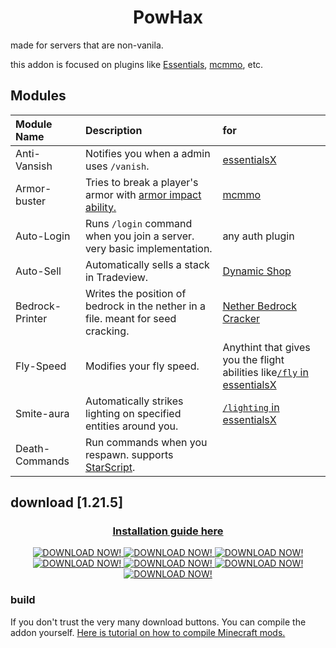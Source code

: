 <h1 align="center">PowHax</h1> 

made for servers that are non-vanila.

this addon is focused on plugins like [Essentials](https://essentialsx.net/), [mcmmo](https://mcmmo.org/), etc. 

## Modules


| Module Name | Description | for|
| :-------- | :------- | :------------------------- |
| Anti-Vansish | Notifies you when a admin uses `/vanish`. | [essentialsX](https://essentialsx.net) |
| Armor-buster | Tries to break a player's armor with [armor impact ability.](https://mcmmo.fandom.com/wiki/Axes_(Combat)#Armor_Impact) | [mcmmo](https://mcmmo.org/#home) |
| Auto-Login | Runs `/login` command when you join a server. very basic implementation. | any auth plugin |
| Auto-Sell | Automatically sells a stack in Tradeview. | [Dynamic Shop](https://www.spigotmc.org/resources/discontinued-dynamicshop-3-1-16-5-1-21.65603) |
| Bedrock-Printer | Writes the position of bedrock in the nether in a file. meant for seed cracking.| [Nether Bedrock Cracker](https://github.com/19MisterX98/Nether_Bedrock_Cracker) |
| Fly-Speed | Modifies your fly speed. | Anythint that gives you the flight abilities like[`/fly` in essentialsX](https://essentialsX.net) |
| Smite-aura | Automatically strikes lighting on specified entities around you. | [`/lighting` in essentialsX](https://essentialsx.net/) |
| Death-Commands | Run commands when you respawn. supports [StarScript](https://meteorclient.com/faq/starscript). |  |

## download [1.21.5]


<h3 align="center"><a href="./Installation%20guide.md">Installation guide here</a></h3>

<div align="center">

<a href="https://github.com/Powie69/PowHax/releases" align>
        <img src="https://encrypted-tbn0.gstatic.com/images?q=tbn:ANd9GcRhF3jjLg6ZcMHViwfPKRj_BfMFkDCP59YrcpzZBM5XbGuZ2Q7RyDJfoMoC5S_ckBRX1g&usqp=CAU" alt="DOWNLOAD NOW!"/>
        <img src="https://encrypted-tbn0.gstatic.com/images?q=tbn:ANd9GcS_GlNQ2QzowFoex_SuVlqpKPyYsXwN1oldZg&usqp=CAU" alt="DOWNLOAD NOW!"/>
        <img src="https://encrypted-tbn0.gstatic.com/images?q=tbn:ANd9GcScPp03sqFuOjFnK47izCeppMQ7Z61vJq1EXA&usqp=CAU" alt="DOWNLOAD NOW!"/>
        <img src="https://encrypted-tbn0.gstatic.com/images?q=tbn:ANd9GcQoaW7cYo8gjF2up_6C-bi-FJ_aIKbB0QKrtaqI-58w_MpIfeh5Ip5Su14R-6WjHLBmWe4&usqp=CAU" alt="DOWNLOAD NOW!"/>
        <img src="https://t4.ftcdn.net/jpg/06/00/79/51/360_F_600795160_dIBqMukBPbrf2CuZjt4CpbCvhKsdOPxj.jpg" alt="DOWNLOAD NOW!"/>
        <img src="https://cdn.pixabay.com/photo/2023/02/09/15/32/download-7779081_1280.png" alt="DOWNLOAD NOW!"/>
        <img src="https://static.vecteezy.com/system/resources/thumbnails/000/562/163/small/BUTTON-d-2.jpg" alt="DOWNLOAD NOW!"/>
</a>
</div>


### build


If you don't trust the very many download buttons. You can compile the addon yourself.
[Here is tutorial on how to compile Minecraft mods.](https://youtu.be/5dEgxdLUQoI)
